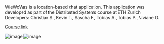 WieWoWas is a location-based chat application. This application was developed as part of the Distributed Systems course at ETH Zurich. 
Developers: Christian S., Kevin T., Sascha F., Tobias A., Tobias P., Viviane O.

[Course link](http://vvz.ethz.ch/Vorlesungsverzeichnis/lerneinheit.view?lang=en&lerneinheitId=116327&semkez=2017W&ansicht=LEHRVERANSTALTUNGEN&)

![image](https://user-images.githubusercontent.com/15708335/149678100-d3a9b60c-4724-405b-914a-60b2733dbd94.png)
![image](https://user-images.githubusercontent.com/15708335/149678111-451146b5-7b7c-4e0d-9cd0-ecf8f0d6d45c.png)
